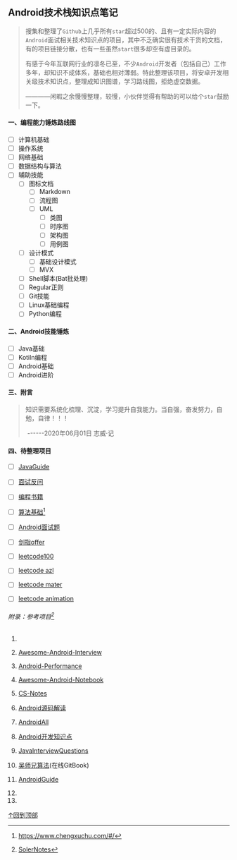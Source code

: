 ## Android技术栈知识点笔记

> 搜集和整理了`Github`上几乎所有`star`超过500的、且有一定实际内容的`Android`面试相关技术知识点的项目，其中不乏确实很有技术干货的文档，有的项目链接分散，也有一些虽然`start`很多却空有虚目录的。
>
> 有感于今年互联网行业的凛冬已至，不少`Android`开发者（包括自己）工作多年，却知识不成体系，基础也相对薄弱。特此整理该项目，将安卓开发相关级技术知识点，整理成知识图谱，学习路线图，拒绝虚空数据。
>
> ————闲暇之余慢慢整理，较慢，小伙伴觉得有帮助的可以给个`star`鼓励一下。

#### 一、编程能力锤炼路线图

- [ ] 计算机基础
- [ ] 操作系统
- [ ] 网络基础
- [ ] 数据结构与算法
- [ ] 辅助技能
  - [ ] 图标文档
    - [ ] Markdown
    - [ ] 流程图
    - [ ] UML
      - [ ] 类图
      - [ ] 时序图
      - [ ] 架构图
      - [ ] 用例图
  - [ ] 设计模式
    - [ ] 基础设计模式
    - [ ] MVX
  - [ ] Shell脚本(Bat批处理)
  - [ ] Regular正则
  - [ ] Git技能
  - [ ] Linux基础编程
  - [ ] Python编程

#### 二、Android技能锤炼

- [ ] Java基础
- [ ] Kotiln编程
- [ ] Android基础
- [ ] Android进阶

#### 三、附言

> 知识需要系统化梳理、沉淀，学习提升自我能力。当自强，奋发努力，自勉，自律！！！
>
> ​      																																------2020年06月01日 志威·记

#### 四、待整理项目

- [ ] [JavaGuide](https://github.com/Snailclimb/JavaGuide)
- [ ] [面试反问](https://github.com/yifeikong/reverse-interview-zh)
- [ ] [编程书籍](https://github.com/jobbole/awesome-programming-books)
- [ ] [算法基础](https://github.com/chefyuan/algorithm-base)[^程序厨]
- [ ] [Android面试题](https://github.com/Moosphan/Android-Daily-Interview)
- [ ] [剑指offer](https://github.com/gatieme/CodingInterviews)
- [ ] [leetcode100](https://github.com/mJackie/leetcode)
- [ ] [leetcode azl](https://github.com/azl397985856/leetcode)
- [ ] [leetcode mater](https://github.com/youngyangyang04/leetcode-master)
- [ ] [leetcode animation](https://github.com/MisterBooo/LeetCodeAnimation)



###### 附录：参考项目[^soleiNotes]

1. [^soleiNotes]:[SolerNotes](https://github.com/yoyiyi/SoleilNotes)

2. [Awesome-Android-Interview](https://github.com/JsonChao/Awesome-Android-Interview)

3. [Android-Performance](https://github.com/JsonChao/Awesome-Android-Performance)

4. [Awesome-Android-Notebook](https://github.com/JsonChao/Awesome-Android-Notebook)

5. [CS-Notes](https://github.com/CyC2018/CS-Notes)

6. [Android源码解读](https://github.com/jeanboydev/Android-ReadTheFuckingSourceCode)

7. [AndroidAll](https://github.com/chiclaim/AndroidAll)

8. [Android开发知识点](https://github.com/AweiLoveAndroid/CommonDevKnowledge)

9. [JavaInterviewQuestions](https://github.com/Homiss/Java-interview-questions)

10. [吴师兄算法](https://blog.algomooc.com/)(在线GitBook)

11. [AndroidGuide](https://github.com/leavesCZY/AndroidGuide)

12. [^程序厨]:https://www.chengxuchu.com/#/

13. 







[↑回到顶部](#top) 

